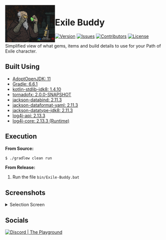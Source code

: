 <img src="./logo.png" align="left" width="160" height="120" alt="Exile Buddy Logo"/>

# Exile Buddy
[![Version](https://img.shields.io/github/tag-pre/Macro303/Exile-Buddy.svg?label=version&style=flat-square)](https://github.com/Macro303/Exile-Buddy/releases)
[![Issues](https://img.shields.io/github/issues/Macro303/Exile-Buddy.svg?style=flat-square)](https://github.com/Macro303/Exile-Buddy/issues)
[![Contributors](https://img.shields.io/github/contributors/Macro303/Exile-Buddy.svg?style=flat-square)](https://github.com/Macro303/Exile-Buddy/graphs/contributors)
[![License](https://img.shields.io/github/license/Macro303/Exile-Buddy.svg?style=flat-square)](https://opensource.org/licenses/MIT)

Simplified view of what gems, items and build details to use for your Path of Exile character.

## Built Using
- [AdoptOpenJDK: 11](https://adoptopenjdk.net/)
- [Gradle: 6.6.1](https://gradle.org/)
- [kotlin-stdlib-jdk8: 1.4.10](https://kotlinlang.org/)
- [tornadofx: 2.0.0-SNAPSHOT](https://github.com/edvin/tornadofx)
- [jackson-databind: 2.11.3](https://github.com/FasterXML/jackson)
- [jackson-dataformat-yaml: 2.11.3](https://github.com/FasterXML/jackson-dataformats-text)
- [jackson-datatype-jdk8: 2.11.3](https://github.com/FasterXML/jackson-modules-java8)
- [log4j-api: 2.13.3](https://logging.apache.org/log4j/2.x/)
- [log4j-core: 2.13.3 (Runtime)](https://logging.apache.org/log4j/2.x/)

## Execution
**From Source:**
```bash
$ ./gradlew clean run
```
**From Release:**
1. Run the file `bin/Exile-Buddy.bat`

## Screenshots
<details>
  <summary>Selection Screen</summary>
  <img src="./resources/docs/Screen-1-Light.png" align="left" width="300" height="330" alt="Selection Screen - Light"/>
  <img src="./resources/docs/Screen-1-Dark.png" align="left" width="300" height="330" alt="Selection Screen - Dark"/>
  <br /><br /><br /><br /><br /><br /><br /><br /><br /><br /><br /><br /><br /><br />
</details>

## Socials
[![Discord | The Playground](https://discord.com/api/v6/guilds/618581423070117932/widget.png?style=banner2)](https://discord.gg/nqGMeGg)
